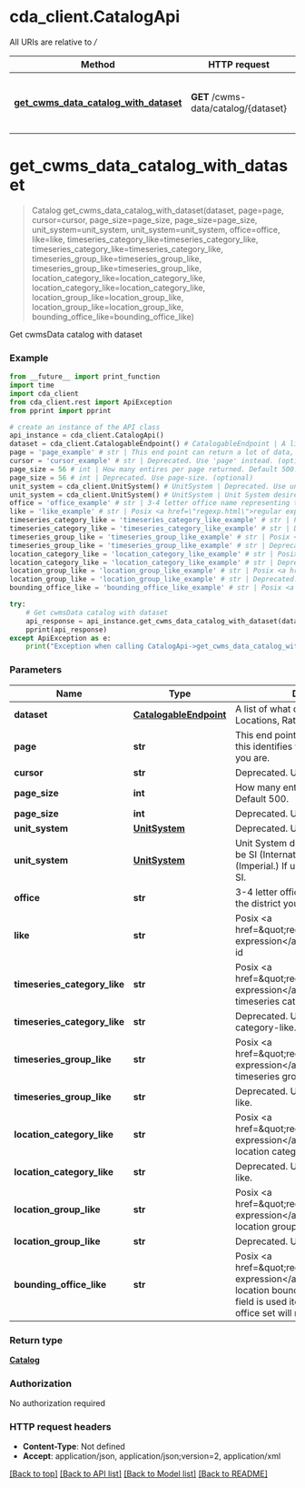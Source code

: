 # cda_client.CatalogApi

All URIs are relative to */*

Method | HTTP request | Description
------------- | ------------- | -------------
[**get_cwms_data_catalog_with_dataset**](CatalogApi.md#get_cwms_data_catalog_with_dataset) | **GET** /cwms-data/catalog/{dataset} | Get cwmsData catalog with dataset

# **get_cwms_data_catalog_with_dataset**
> Catalog get_cwms_data_catalog_with_dataset(dataset, page=page, cursor=cursor, page_size=page_size, page_size=page_size, unit_system=unit_system, unit_system=unit_system, office=office, like=like, timeseries_category_like=timeseries_category_like, timeseries_category_like=timeseries_category_like, timeseries_group_like=timeseries_group_like, timeseries_group_like=timeseries_group_like, location_category_like=location_category_like, location_category_like=location_category_like, location_group_like=location_group_like, location_group_like=location_group_like, bounding_office_like=bounding_office_like)

Get cwmsData catalog with dataset

### Example
```python
from __future__ import print_function
import time
import cda_client
from cda_client.rest import ApiException
from pprint import pprint

# create an instance of the API class
api_instance = cda_client.CatalogApi()
dataset = cda_client.CatalogableEndpoint() # CatalogableEndpoint | A list of what data? E.g. Timeseries, Locations, Ratings, etc
page = 'page_example' # str | This end point can return a lot of data, this identifies where in the request you are. (optional)
cursor = 'cursor_example' # str | Deprecated. Use 'page' instead. (optional)
page_size = 56 # int | How many entires per page returned. Default 500. (optional)
page_size = 56 # int | Deprecated. Use page-size. (optional)
unit_system = cda_client.UnitSystem() # UnitSystem | Deprecated. Use unit-system. (optional)
unit_system = cda_client.UnitSystem() # UnitSystem | Unit System desired in response. Can be SI (International Scientific) or EN (Imperial.) If unspecified, defaults to SI. (optional)
office = 'office_example' # str | 3-4 letter office name representing the district you want to isolate data to. (optional)
like = 'like_example' # str | Posix <a href=\"regexp.html\">regular expression</a> matching against the id (optional)
timeseries_category_like = 'timeseries_category_like_example' # str | Posix <a href=\"regexp.html\">regular expression</a> matching against the timeseries category id (optional)
timeseries_category_like = 'timeseries_category_like_example' # str | Deprecated. Use timeseries-category-like. (optional)
timeseries_group_like = 'timeseries_group_like_example' # str | Posix <a href=\"regexp.html\">regular expression</a> matching against the timeseries group id (optional)
timeseries_group_like = 'timeseries_group_like_example' # str | Deprecated. Use timeseries-group-like. (optional)
location_category_like = 'location_category_like_example' # str | Posix <a href=\"regexp.html\">regular expression</a> matching against the location category id (optional)
location_category_like = 'location_category_like_example' # str | Deprecated. Use location-category-like. (optional)
location_group_like = 'location_group_like_example' # str | Posix <a href=\"regexp.html\">regular expression</a> matching against the location group id (optional)
location_group_like = 'location_group_like_example' # str | Deprecated. Use location-group-like. (optional)
bounding_office_like = 'bounding_office_like_example' # str | Posix <a href=\"regexp.html\">regular expression</a> matching against the location bounding office. When this field is used items with no bounding office set will not be present in results. (optional)

try:
    # Get cwmsData catalog with dataset
    api_response = api_instance.get_cwms_data_catalog_with_dataset(dataset, page=page, cursor=cursor, page_size=page_size, page_size=page_size, unit_system=unit_system, unit_system=unit_system, office=office, like=like, timeseries_category_like=timeseries_category_like, timeseries_category_like=timeseries_category_like, timeseries_group_like=timeseries_group_like, timeseries_group_like=timeseries_group_like, location_category_like=location_category_like, location_category_like=location_category_like, location_group_like=location_group_like, location_group_like=location_group_like, bounding_office_like=bounding_office_like)
    pprint(api_response)
except ApiException as e:
    print("Exception when calling CatalogApi->get_cwms_data_catalog_with_dataset: %s\n" % e)
```

### Parameters

Name | Type | Description  | Notes
------------- | ------------- | ------------- | -------------
 **dataset** | [**CatalogableEndpoint**](.md)| A list of what data? E.g. Timeseries, Locations, Ratings, etc | 
 **page** | **str**| This end point can return a lot of data, this identifies where in the request you are. | [optional] 
 **cursor** | **str**| Deprecated. Use &#x27;page&#x27; instead. | [optional] 
 **page_size** | **int**| How many entires per page returned. Default 500. | [optional] 
 **page_size** | **int**| Deprecated. Use page-size. | [optional] 
 **unit_system** | [**UnitSystem**](.md)| Deprecated. Use unit-system. | [optional] 
 **unit_system** | [**UnitSystem**](.md)| Unit System desired in response. Can be SI (International Scientific) or EN (Imperial.) If unspecified, defaults to SI. | [optional] 
 **office** | **str**| 3-4 letter office name representing the district you want to isolate data to. | [optional] 
 **like** | **str**| Posix &lt;a href&#x3D;\&quot;regexp.html\&quot;&gt;regular expression&lt;/a&gt; matching against the id | [optional] 
 **timeseries_category_like** | **str**| Posix &lt;a href&#x3D;\&quot;regexp.html\&quot;&gt;regular expression&lt;/a&gt; matching against the timeseries category id | [optional] 
 **timeseries_category_like** | **str**| Deprecated. Use timeseries-category-like. | [optional] 
 **timeseries_group_like** | **str**| Posix &lt;a href&#x3D;\&quot;regexp.html\&quot;&gt;regular expression&lt;/a&gt; matching against the timeseries group id | [optional] 
 **timeseries_group_like** | **str**| Deprecated. Use timeseries-group-like. | [optional] 
 **location_category_like** | **str**| Posix &lt;a href&#x3D;\&quot;regexp.html\&quot;&gt;regular expression&lt;/a&gt; matching against the location category id | [optional] 
 **location_category_like** | **str**| Deprecated. Use location-category-like. | [optional] 
 **location_group_like** | **str**| Posix &lt;a href&#x3D;\&quot;regexp.html\&quot;&gt;regular expression&lt;/a&gt; matching against the location group id | [optional] 
 **location_group_like** | **str**| Deprecated. Use location-group-like. | [optional] 
 **bounding_office_like** | **str**| Posix &lt;a href&#x3D;\&quot;regexp.html\&quot;&gt;regular expression&lt;/a&gt; matching against the location bounding office. When this field is used items with no bounding office set will not be present in results. | [optional] 

### Return type

[**Catalog**](Catalog.md)

### Authorization

No authorization required

### HTTP request headers

 - **Content-Type**: Not defined
 - **Accept**: application/json, application/json;version=2, application/xml

[[Back to top]](#) [[Back to API list]](../README.md#documentation-for-api-endpoints) [[Back to Model list]](../README.md#documentation-for-models) [[Back to README]](../README.md)

